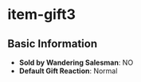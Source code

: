 # item-gift3

## Basic Information

- **Sold by Wandering Salesman**: NO
- **Default Gift Reaction**: Normal